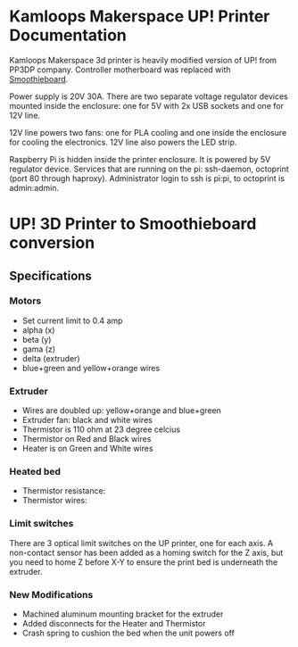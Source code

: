 # Kamloops Makerspace UP! Printer Documentation

Kamloops Makerspace 3d printer is heavily modified version of UP! from PP3DP company.
Controller motherboard was replaced with [Smoothieboard](http://smoothieware.org/smoothieboard).

Power supply is 20V 30A. There are two separate voltage regulator devices mounted inside the enclosure: one for 5V with 2x USB sockets and one for 12V line.

12V line powers two fans: one for PLA cooling and one inside the enclosure for cooling the electronics. 12V line also powers the LED strip.

Raspberry Pi is hidden inside the printer enclosure. It is powered by 5V regulator device.
Services that are running on the pi: ssh-daemon, octoprint (port 80 through haproxy). Administrator login to ssh is pi:pi, to octoprint is admin:admin.

# UP! 3D Printer to Smoothieboard conversion

## Specifications

### Motors
* Set current limit to 0.4 amp
* alpha (x)
* beta (y)
* gama (z)
* delta (extruder)
 * blue+green and yellow+orange wires

### Extruder
 * Wires are doubled up: yellow+orange and blue+green
 * Extruder fan: black and white wires
 * Thermistor is 110 ohm at 23 degree celcius
 * Thermistor on Red and Black wires
 * Heater is on Green and White wires

### Heated bed 
 * Thermistor resistance:
 * Thermistor wires:

### Limit switches
There are 3 optical limit switches on the UP printer, one for each axis. A non-contact sensor has been added as a homing switch for the Z axis, but you need to home Z before X-Y to ensure the print bed is underneath the extruder. 

### New Modifications
 * Machined aluminum mounting bracket for the extruder
 * Added disconnects for the Heater and Thermistor
 * Crash spring to cushion the bed when the unit powers off
